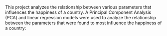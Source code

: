 This project analyzes the relationship between various parameters that influences the happiness of a country. A Principal Component Analysis (PCA) and linear regression models were used to analyze the relationship between the parameters that were found to most influence the happiness of a country: 
